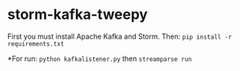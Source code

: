 # storm-kafka-tweepy

First you must install Apache Kafka and Storm.
Then:
`pip install -r requirements.txt`

*For run:
`python kafkalistener.py`
then `streamparse run`
